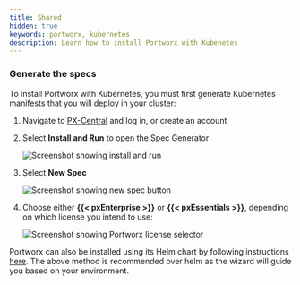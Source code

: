 ```yaml
---
title: Shared
hidden: true
keywords: portworx, kubernetes
description: Learn how to install Portworx with Kubenetes
---
```

### Generate the specs

To install Portworx with Kubernetes, you must first generate Kubernetes manifests that you will deploy in your cluster:

1. Navigate to <a href="https://central.portworx.com" target="tab">PX-Central</a> and log in, or create an account
2. Select **Install and Run** to open the Spec Generator

    ![Screenshot showing install and run](/img/pxcentral-install.png)

3. Select **New Spec**

    ![Screenshot showing new spec button](/img/pxcentral-spec.png)

4. Choose either **{{< pxEnterprise >}}** or **{{< pxEssentials >}}**, depending on which license you intend to use:

    ![Screenshot showing Portworx license selector](/img/pxcentral-license.png)

Portworx can also be installed using its Helm chart by following instructions [here](/portworx-install-with-kubernetes/install-px-helm). The above method is recommended over helm as the wizard will guide you based on your environment.
